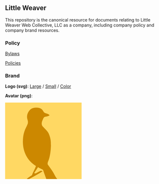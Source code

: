 Little Weaver
-------------

This repository is the canonical resource for documents relating to Little
Weaver Web Collective, LLC as a company, including company policy and company
brand resources.

### Policy

[Bylaws](https://github.com/littleweaver/littleweaver/blob/master/Policy/bylaws.markdown)

[Policies](https://github.com/littleweaver/littleweaver/blob/master/Policy/policy.markdown)

### Brand

**Logo (svg)**:
[Large](https://github.com/littleweaver/littleweaver/blob/master/Brand/logo-large.svg)
/ [Small](https://github.com/littleweaver/littleweaver/blob/master/Brand/logo-small.svg)
/ [Color](https://github.com/littleweaver/littleweaver/blob/master/Brand/logo-color.svg)

**Avatar (png)**:

![](https://github.com/littleweaver/littleweaver/blob/master/Brand/avatar-small.png)

